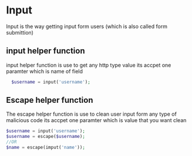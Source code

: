 # Input
Input is the way getting input form users (which is also called form submittion)

## input helper function

input helper function is use to get any http type value its accpet one paramter which is name of field

```php
  $username = input('username');

```

## Escape helper function

The escape helper function is use to clean user input form any type of malicious code its accpet one paramter which is value that you want clean

```php
$username = input('username');
$username = escape($username);
//OR
$name = escape(imput('name'));

```